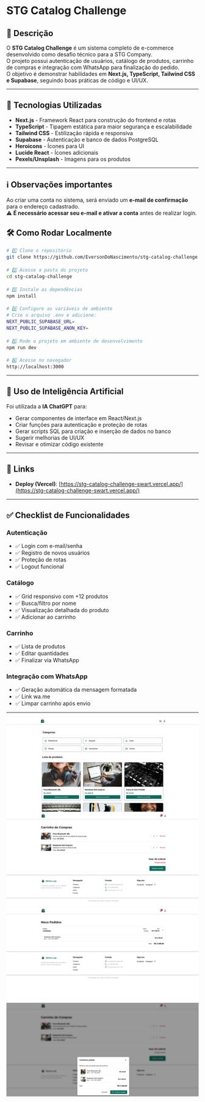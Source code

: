 # STG Catalog Challenge

## 📌 Descrição

O **STG Catalog Challenge** é um sistema completo de e-commerce desenvolvido como desafio técnico para a STG Company.  
O projeto possui autenticação de usuários, catálogo de produtos, carrinho de compras e integração com WhatsApp para finalização do pedido.  
O objetivo é demonstrar habilidades em **Next.js, TypeScript, Tailwind CSS e Supabase**, seguindo boas práticas de código e UI/UX.

---

## 🚀 Tecnologias Utilizadas

- **Next.js** - Framework React para construção do frontend e rotas
- **TypeScript** - Tipagem estática para maior segurança e escalabilidade
- **Tailwind CSS** - Estilização rápida e responsiva
- **Supabase** - Autenticação e banco de dados PostgreSQL
- **Heroicons** - Ícones para UI
- **Lucide React** - Ícones adicionais
- **Pexels/Unsplash** - Imagens para os produtos

---

## ℹ️ Observações importantes

Ao criar uma conta no sistema, será enviado um **e-mail de confirmação** para o endereço cadastrado.  
⚠️ **É necessário acessar seu e-mail e ativar a conta** antes de realizar login.

## 🛠️ Como Rodar Localmente

```bash
# 1️⃣ Clone o repositório
git clone https://github.com/EversonDoNascimento/stg-catalog-challenge.git

# 2️⃣ Acesse a pasta do projeto
cd stg-catalog-challenge

# 3️⃣ Instale as dependências
npm install

# 4️⃣ Configure as variáveis de ambiente
# Crie o arquivo .env e adicione:
NEXT_PUBLIC_SUPABASE_URL=
NEXT_PUBLIC_SUPABASE_ANON_KEY=

# 5️⃣ Rode o projeto em ambiente de desenvolvimento
npm run dev

# 6️⃣ Acesse no navegador
http://localhost:3000
```

---

## 🤖 Uso de Inteligência Artificial

Foi utilizada a **IA ChatGPT** para:

- Gerar componentes de interface em React/Next.js
- Criar funções para autenticação e proteção de rotas
- Gerar scripts SQL para criação e inserção de dados no banco
- Sugerir melhorias de UI/UX
- Revisar e otimizar código existente

---

## 🔗 Links

<!-- - **GitHub**: [https://github.com/usuario/stg-catalog-challenge](https://github.com/usuario/stg-catalog-challenge) -->

- **Deploy (Vercel)**: [https://stg-catalog-challenge-swart.vercel.app/](https://stg-catalog-challenge-swart.vercel.app/)

---

## ✅ Checklist de Funcionalidades

### Autenticação

- ✅ Login com e-mail/senha
- ✅ Registro de novos usuários
- ✅ Proteção de rotas
- ✅ Logout funcional

### Catálogo

- ✅ Grid responsivo com +12 produtos
- ✅ Busca/filtro por nome
- ✅ Visualização detalhada do produto
- ✅ Adicionar ao carrinho

### Carrinho

- ✅ Lista de produtos
- ✅ Editar quantidades
- ✅ Finalizar via WhatsApp

### Integração com WhatsApp

- ✅ Geração automática da mensagem formatada
- ✅ Link wa.me
- ✅ Limpar carrinho após envio

---

![home](./screens/1.png)
![cart](./screens/2.png)
![orders](./screens/3.png)
![confirm order](./screens/5.png)
